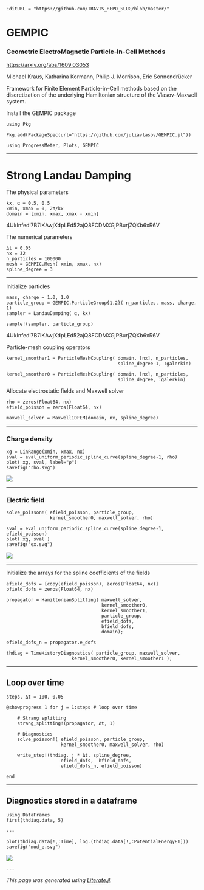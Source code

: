 ```@meta
EditURL = "https://github.com/TRAVIS_REPO_SLUG/blob/master/"
```

# GEMPIC

### Geometric ElectroMagnetic Particle-In-Cell Methods

https://arxiv.org/abs/1609.03053

Michael Kraus, Katharina Kormann, Philip J. Morrison, Eric Sonnendrücker

Framework for Finite Element Particle-in-Cell methods based on
the discretization of the underlying Hamiltonian structure of the
Vlasov-Maxwell system.

Install the GEMPIC package

```@example index
using Pkg

Pkg.add(PackageSpec(url="https://github.com/juliavlasov/GEMPIC.jl"))

using ProgressMeter, Plots, GEMPIC
```

---

# Strong Landau Damping

The physical parameters

```@example index
kx, α = 0.5, 0.5
xmin, xmax = 0, 2π/kx
domain = [xmin, xmax, xmax - xmin]
```

4UkInfedi7B7lKAwjXdpLEd52ajQ8FCDMXGjPBurjZQXb6xR6V

The numerical parameters

```@example index
∆t = 0.05
nx = 32
n_particles = 100000
mesh = GEMPIC.Mesh( xmin, xmax, nx)
spline_degree = 3
```

---

Initialize particles

```@example index
mass, charge = 1.0, 1.0
particle_group = GEMPIC.ParticleGroup{1,2}( n_particles, mass, charge, 1)
sampler = LandauDamping( α, kx)

sample!(sampler, particle_group)
```

4UkInfedi7B7lKAwjXdpLEd52ajQ8FCDMXGjPBurjZQXb6xR6V

Particle-mesh coupling operators

```@example index; continued = true
kernel_smoother1 = ParticleMeshCoupling( domain, [nx], n_particles,
                                         spline_degree-1, :galerkin)

kernel_smoother0 = ParticleMeshCoupling( domain, [nx], n_particles,
                                         spline_degree, :galerkin)
```

Allocate electrostatic fields and Maxwell solver

```@example index
rho = zeros(Float64, nx)
efield_poisson = zeros(Float64, nx)

maxwell_solver = Maxwell1DFEM(domain, nx, spline_degree)
```

---

### Charge density

```@example index
xg = LinRange(xmin, xmax, nx)
sval = eval_uniform_periodic_spline_curve(spline_degree-1, rho)
plot( xg, sval, label="ρ")
savefig("rho.svg")
```

![](rho.svg)

---

### Electric field

```@example index
solve_poisson!( efield_poisson, particle_group,
                kernel_smoother0, maxwell_solver, rho)

sval = eval_uniform_periodic_spline_curve(spline_degree-1, efield_poisson)
plot( xg, sval )
savefig("ex.svg")
```

![](ex.svg)

---

Initialize the arrays for the spline coefficients of the fields

```@example index; continued = true
efield_dofs = [copy(efield_poisson), zeros(Float64, nx)]
bfield_dofs = zeros(Float64, nx)

propagator = HamiltonianSplitting( maxwell_solver,
                                   kernel_smoother0,
                                   kernel_smoother1,
                                   particle_group,
                                   efield_dofs,
                                   bfield_dofs,
                                   domain);

efield_dofs_n = propagator.e_dofs

thdiag = TimeHistoryDiagnostics( particle_group, maxwell_solver,
                        kernel_smoother0, kernel_smoother1 );
```

---

## Loop over time

```@example index
steps, Δt = 100, 0.05

@showprogress 1 for j = 1:steps # loop over time

    # Strang splitting
    strang_splitting!(propagator, Δt, 1)

    # Diagnostics
    solve_poisson!( efield_poisson, particle_group,
                    kernel_smoother0, maxwell_solver, rho)

    write_step!(thdiag, j * Δt, spline_degree,
                    efield_dofs,  bfield_dofs,
                    efield_dofs_n, efield_poisson)

end
```

---

## Diagnostics stored in a dataframe

```@example index
using DataFrames
first(thdiag.data, 5)

---

plot(thdiag.data[!,:Time], log.(thdiag.data[!,:PotentialEnergyE1]))
savefig("mod_e.svg")
```

![](mod_e.svg)

```@example index
---
```

*This page was generated using [Literate.jl](https://github.com/fredrikekre/Literate.jl).*

